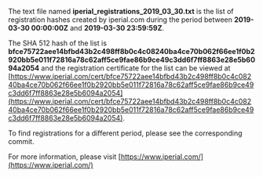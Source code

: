 The text file named **iperial_registrations_2019_03_30.txt** is the list of registration hashes created by iperial.com during the period between **2019-03-30 00:00:00Z** and **2019-03-30 23:59:59Z**.

The SHA 512 hash of the list is **bfce75722aee14bfbd43b2c498ff8b0c4c08240ba4ce70b062f66ee1f0b2920bb5e011f72816a78c62aff5ce9fae86b9ce49c3dd6f7ff8863e28e5b6094a2054** and the registration certificate for the list can be viewed at [https://www.iperial.com/cert/bfce75722aee14bfbd43b2c498ff8b0c4c08240ba4ce70b062f66ee1f0b2920bb5e011f72816a78c62aff5ce9fae86b9ce49c3dd6f7ff8863e28e5b6094a2054](https://www.iperial.com/cert/bfce75722aee14bfbd43b2c498ff8b0c4c08240ba4ce70b062f66ee1f0b2920bb5e011f72816a78c62aff5ce9fae86b9ce49c3dd6f7ff8863e28e5b6094a2054).

To find registrations for a different period, please see the corresponding commit.

For more information, please visit [https://www.iperial.com/](https://www.iperial.com/)
